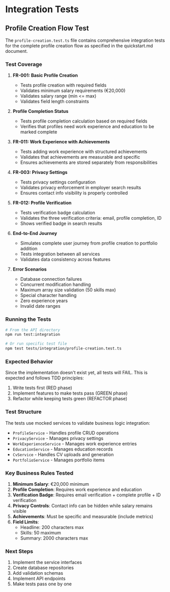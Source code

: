 # Integration Tests

## Profile Creation Flow Test

The `profile-creation.test.ts` file contains comprehensive integration tests for the complete profile creation flow as specified in the quickstart.md document.

### Test Coverage

1. **FR-001: Basic Profile Creation**
   - Tests profile creation with required fields
   - Validates minimum salary requirements (€20,000)
   - Validates salary range (min <= max)
   - Validates field length constraints

2. **Profile Completion Status**
   - Tests profile completion calculation based on required fields
   - Verifies that profiles need work experience and education to be marked complete

3. **FR-011: Work Experience with Achievements**
   - Tests adding work experience with structured achievements
   - Validates that achievements are measurable and specific
   - Ensures achievements are stored separately from responsibilities

4. **FR-003: Privacy Settings**
   - Tests privacy settings configuration
   - Validates privacy enforcement in employer search results
   - Ensures contact info visibility is properly controlled

5. **FR-012: Profile Verification**
   - Tests verification badge calculation
   - Validates the three verification criteria: email, profile completion, ID
   - Shows verified badge in search results

6. **End-to-End Journey**
   - Simulates complete user journey from profile creation to portfolio addition
   - Tests integration between all services
   - Validates data consistency across features

7. **Error Scenarios**
   - Database connection failures
   - Concurrent modification handling
   - Maximum array size validation (50 skills max)
   - Special character handling
   - Zero experience years
   - Invalid date ranges

### Running the Tests

```bash
# From the API directory
npm run test:integration

# Or run specific test file
npm test tests/integration/profile-creation.test.ts
```

### Expected Behavior

Since the implementation doesn't exist yet, all tests will FAIL. This is expected and follows TDD principles:
1. Write tests first (RED phase)
2. Implement features to make tests pass (GREEN phase)
3. Refactor while keeping tests green (REFACTOR phase)

### Test Structure

The tests use mocked services to validate business logic integration:
- `ProfileService` - Handles profile CRUD operations
- `PrivacyService` - Manages privacy settings
- `WorkExperienceService` - Manages work experience entries
- `EducationService` - Manages education records
- `CvService` - Handles CV uploads and generation
- `PortfolioService` - Manages portfolio items

### Key Business Rules Tested

1. **Minimum Salary**: €20,000 minimum
2. **Profile Completion**: Requires work experience and education
3. **Verification Badge**: Requires email verification + complete profile + ID verification
4. **Privacy Controls**: Contact info can be hidden while salary remains visible
5. **Achievements**: Must be specific and measurable (include metrics)
6. **Field Limits**: 
   - Headline: 200 characters max
   - Skills: 50 maximum
   - Summary: 2000 characters max

### Next Steps

1. Implement the service interfaces
2. Create database repositories
3. Add validation schemas
4. Implement API endpoints
5. Make tests pass one by one